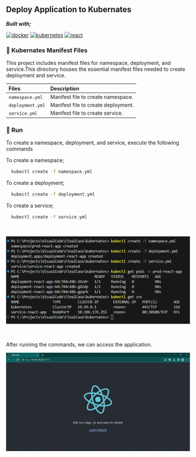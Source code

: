 ## Deploy Application to Kubernates

**_Built with;_**

[![docker][#docker]][@docker] [![kubernetes][#kubernetes]][@kubernetes] [![react][#react]][@react]

### :file_folder: Kubernates Manifest Files

This project includes manifest files for namespace, deployment, and service.This directory houses the essential manifest files needed to create deployment and service.<br>

| Files | Description|
| :-------- |:------------------------- |
| `namespace.yml` |Manifest file to create namespace.|
| `deployment.yml` |Manifest file to create deployment.|
| `service.yml` |Manifest file to create service.|

### :hammer: Run

To create a namespace, deployment, and service, execute the following commands


To create a namespace;

```bash
  kubectl create -f namespace.yml
```
To create a deployment;

```bash
  kubectl create -f deployment.yml
```
To create a service;

```bash
  kubectl create -f service.yml
```
<br>
<p ><img src="https://github.com/regaipaydogdu/final-case-devops-bootcamp/blob/main/assets/images/kubernates-run-manifest.PNG" alt="Kubernates"></a></p>
<br>

After running the commands, we can access the application.

![Kubernates React][#kubernates-react]



[#kubernates-react]: https://github.com/regaipaydogdu/final-case-devops-bootcamp/blob/main/assets/images/react-kubernates-gif.gif

[#react]: https://img.shields.io/badge/React-20232A?style=flat&logo=react&logoColor=61DAFB
[#docker]: https://img.shields.io/badge/Docker-2CA5E0?style=flat&logo=docker&logoColor=white
[#kubernetes]: https://img.shields.io/badge/Kubernetes-326ce5.svg?&style=flat&logo=kubernetes&logoColor=white

[@react]: https://reactjs.org/
[@docker]: https://www.docker.com/
[@kubernetes]: https://kubernetes.io/
